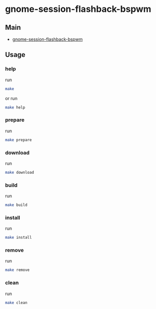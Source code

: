 
# gnome-session-flashback-bspwm

## Main

* [gnome-session-flashback-bspwm](asset/gnome-session-flashback-bspwm)


## Usage

### help

run

``` sh
make
```

or run

``` sh
make help
```


### prepare

run

``` sh
make prepare
```


### download

run

``` sh
make download
```


### build

run

``` sh
make build
```


### install

run

``` sh
make install
```


### remove

run

``` sh
make remove
```


### clean

run

``` sh
make clean
```
